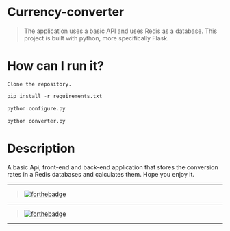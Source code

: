 # Currency-converter
> The application uses a basic API and uses Redis as a database. This project is built with python, more specifically Flask.
# How can I run it?
```
Clone the repository.
```
```python
pip install -r requirements.txt
```
```python
python configure.py
```
```python
python converter.py
```
# Description
A basic Api, front-end and back-end application that stores the conversion rates in a Redis databases and calculates them.
Hope you enjoy it.

---

> [![forthebadge](https://forthebadge.com/images/badges/powered-by-black-magic.svg)](https://github.com/debugleader/Currency-Converter)

---

> [![forthebadge](https://forthebadge.com/images/badges/made-with-python.svg)](https://debugleader.github.io)

---
